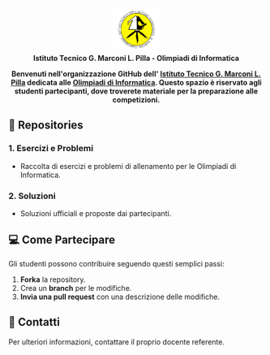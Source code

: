 <p align="center">
  <img src="./assets/itis-marconi-icon.png" alt="Logo ITIS" width="90" height="90" />
  <br />
  <strong text-align: center;>Istituto Tecnico G. Marconi L. Pilla - Olimpiadi di Informatica</strong>
</p>

<p align="center">
  <strong>Benvenuti nell'organizzazione GitHub dell' <a href="https://iti-marconi.edu.it/">Istituto Tecnico G. Marconi L. Pilla</a>
  dedicata alle <a href="https://www.olimpiadi-informatica.it/">Olimpiadi di Informatica</a>. Questo spazio è riservato agli studenti partecipanti, dove troverete materiale per la preparazione alle competizioni.</strong>
</p>

## 📁 Repositories

### 1. **Esercizi e Problemi**
   - Raccolta di esercizi e problemi di allenamento per le Olimpiadi di Informatica.

### 2. **Soluzioni**
   - Soluzioni ufficiali e proposte dai partecipanti.

## 💻 Come Partecipare

Gli studenti possono contribuire seguendo questi semplici passi:

1. **Forka** la repository.
2. Crea un **branch** per le modifiche.
3. **Invia una pull request** con una descrizione delle modifiche.

## 📧 Contatti

Per ulteriori informazioni, contattare il proprio docente referente.
